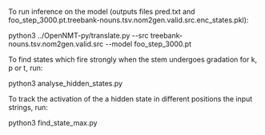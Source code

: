 To run inference on the model (outputs files pred.txt and foo_step_3000.pt.treebank-nouns.tsv.nom2gen.valid.src.enc_states.pkl):

python3 ../OpenNMT-py/translate.py --src treebank-nouns.tsv.nom2gen.valid.src --model foo_step_3000.pt

To find states which fire strongly when the stem undergoes gradation for k, p or t, run:

python3 analyse_hidden_states.py

To track the activation of the a hidden state in different positions the input strings, run:

python3 find_state_max.py